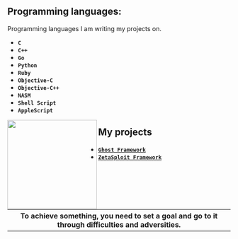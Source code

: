 ## Programming languages:

Programming languages I am writing my projects on.

* **`C`**
* **`C++`**
* **`Go`**
* **`Python`**
* **`Ruby`**
* **`Objective-C`**
* **`Objective-C++`**
* **`NASM`**
* **`Shell Script`**
* **`AppleScript`**

<a href="#"><img height="202"  align="left" src="https://github-readme-stats.vercel.app/api/top-langs/?username=enty8080" /></a>

## My projects

* [**`Ghost Framework`**](https://github.com/EntySec/ghost)
* [**`ZetaSploit Framework`**](https://github.com/EntySec/ZetaSploit)

<table><tr><th>
To achieve something, you need to set a goal and go to it through difficulties and adversities.
</th></tr></table>
